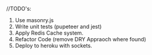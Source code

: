 //TODO's:
1. Use masonry.js
4. Write unit tests (pupeteer and jest)
5. Apply Redis Cache system.
6. Refactor Code (remove DRY Appraoch where found)
7. Deploy to heroku with sockets.
